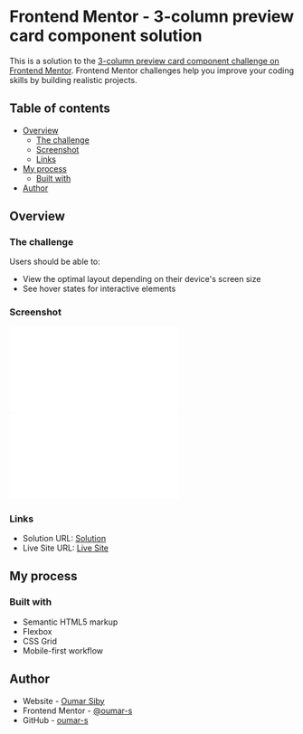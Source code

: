 # Frontend Mentor - 3-column preview card component solution

This is a solution to the [3-column preview card component challenge on Frontend Mentor](https://www.frontendmentor.io/challenges/3column-preview-card-component-pH92eAR2-). Frontend Mentor challenges help you improve your coding skills by building realistic projects. 

## Table of contents

- [Overview](#overview)
  - [The challenge](#the-challenge)
  - [Screenshot](#screenshot)
  - [Links](#links)
- [My process](#my-process)
  - [Built with](#built-with)
- [Author](#author)

## Overview

### The challenge

Users should be able to:

- View the optimal layout depending on their device's screen size
- See hover states for interactive elements

### Screenshot

![](./images/solution-mobile.pdf)
![](./images/solution-desktop.pdf)


### Links

- Solution URL: [Solution](https://your-solution-url.com)
- Live Site URL: [Live Site](https://oumar-s.github.io/3-column-preview-card-component-main/)

## My process

### Built with

- Semantic HTML5 markup
- Flexbox
- CSS Grid
- Mobile-first workflow

## Author

- Website - [Oumar Siby](https://oumar-s.github.io)
- Frontend Mentor - [@oumar-s](https://www.frontendmentor.io/profile/oumar-s)
- GitHub - [oumar-s](https://github.com/oumar-s)
